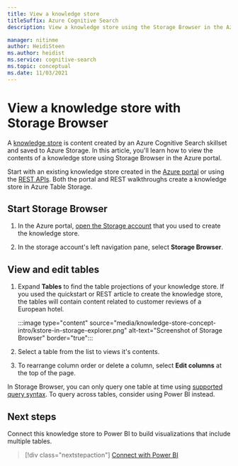 ```yaml
---
title: View a knowledge store
titleSuffix: Azure Cognitive Search
description: View a knowledge store using the Storage Browser in the Azure portal.

manager: nitinme
author: HeidiSteen
ms.author: heidist
ms.service: cognitive-search
ms.topic: conceptual
ms.date: 11/03/2021
---
```


# View a knowledge store with Storage Browser

A [knowledge store](knowledge-store-concept-intro.md) is content created by an Azure Cognitive Search skillset and saved to Azure Storage. In this article, you'll learn how to view the contents of a knowledge store using Storage Browser in the Azure portal.

Start with an existing knowledge store created in the [Azure portal](knowledge-store-create-portal.md) or using the [REST APIs](knowledge-store-create-rest.md). Both the portal and REST walkthroughs create a knowledge store in Azure Table Storage.

## Start Storage Browser

1. In the Azure portal, [open the Storage account](https://ms.portal.azure.com/#blade/HubsExtension/BrowseResourceBlade/resourceType/Microsoft.Storage%2storageAccounts/) that you used to create the knowledge store.

1. In the storage account's left navigation pane, select **Storage Browser**.

## View and edit tables

1. Expand **Tables** to find the table projections of your knowledge store. If you used the quickstart or REST article to create the knowledge store, the tables will contain content related to customer reviews of a European hotel.

   :::image type="content" source="media/knowledge-store-concept-intro/kstore-in-storage-explorer.png" alt-text="Screenshot of Storage Browser" border="true":::

1. Select a table from the list to views it's contents.

1. To rearrange column order or delete a column, select **Edit columns** at the top of the page.

In Storage Browser, you can only query one table at time using [supported query syntax](/rest/api/storageservices/Querying-Tables-and-Entities). To query across tables, consider using Power BI instead.

## Next steps

Connect this knowledge store to Power BI to build visualizations that include multiple tables.

> [!div class="nextstepaction"]
> [Connect with Power BI](knowledge-store-connect-power-bi.md)
